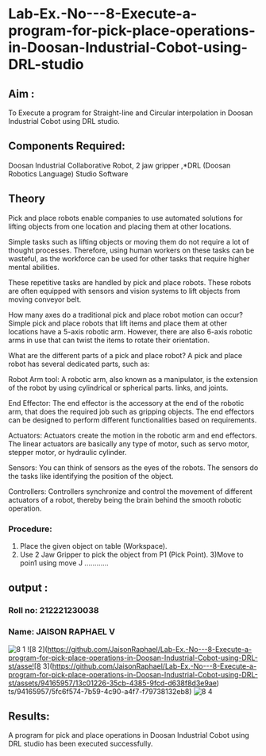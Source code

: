 # Lab-Ex.-No---8-Execute-a-program-for-pick-place-operations-in-Doosan-Industrial-Cobot-using-DRL-studio
## Aim :
To Execute a program for Straight-line and Circular interpolation in Doosan Industrial Cobot using DRL studio.

## Components Required: 
Doosan Industrial Collaborative Robot, 2 jaw gripper ,*DRL (Doosan Robotics Language) Studio Software

## Theory 
Pick and place robots enable companies to use automated solutions for lifting objects from one location and placing them at other locations.

Simple tasks such as lifting objects or moving them do not require a lot of thought processes. Therefore, using human workers on these tasks can be wasteful, as the workforce can be used for other tasks that require higher mental abilities.

These repetitive tasks are handled by pick and place robots. These robots are often equipped with sensors and vision systems to lift objects from moving conveyor belt.

How many axes do a traditional pick and place robot motion can occur?
Simple pick and place robots that lift items and place them at other locations have a 5-axis robotic arm. However, there are also 6-axis robotic arms in use that can twist the items to rotate their orientation.

What are the different parts of a pick and place robot?
A pick and place robot has several dedicated parts, such as:

Robot Arm tool: A robotic arm, also known as a manipulator, is the extension of the robot by using cylindrical or spherical parts. links, and joints.

End Effector: The end effector is the accessory at the end of the robotic arm, that does the required job such as gripping objects. The end effectors can be designed to perform different functionalities based on requirements.

Actuators: Actuators create the motion in the robotic arm and end effectors. The linear actuators are basically any type of motor, such as servo motor, stepper motor, or hydraulic cylinder.

Sensors: You can think of sensors as the eyes of the robots. The sensors do the tasks like identifying the position of the object.

Controllers: Controllers synchronize and control the movement of different actuators of a robot, thereby being the brain behind the smooth robotic operation.
### Procedure:
1) Place the given object on table (Workspace).
2) Use 2 Jaw Gripper to pick the object from P1 (Pick Point). 
3)Move to poin1 using move J
............

## output : 
### Roll no: 212221230038
### Name: JAISON RAPHAEL V
![8 1](https://github.com/JaisonRaphael/Lab-Ex.-No---8-Execute-a-program-for-pick-place-operations-in-Doosan-Industrial-Cobot-using-DRL-st/assets/94165957/9a8cbc8d-9fcd-4519-b692-e0a6b47f00b7)
![8 2](https://github.com/JaisonRaphael/Lab-Ex.-No---8-Execute-a-program-for-pick-place-operations-in-Doosan-Industrial-Cobot-using-DRL-st/asse![8 3](https://github.com/JaisonRaphael/Lab-Ex.-No---8-Execute-a-program-for-pick-place-operations-in-Doosan-Industrial-Cobot-using-DRL-st/assets/94165957/13c01226-35cb-4385-9fcd-d638f8d3e9ae)
ts/94165957/5fc6f574-7b59-4c90-a4f7-f79738132eb8)
![8 4](https://github.com/JaisonRaphael/Lab-Ex.-No---8-Execute-a-program-for-pick-place-operations-in-Doosan-Industrial-Cobot-using-DRL-st/assets/94165957/aaab068d-7475-4989-9f22-ab82cf622933)

## Results: 
A program for pick and place operations in Doosan Industrial Cobot using DRL studio has been executed successfully.







